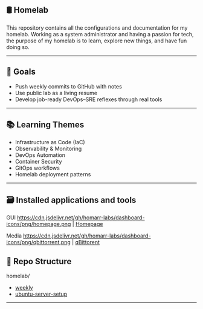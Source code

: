 ## 🛢️ Homelab

This repository contains all the configurations and documentation for my homelab. 
Working as a system administrator and having a passion for tech, the purpose of my homelab is to learn, explore new things, and have fun doing so. 

---

## 🧠 Goals

- Push weekly commits to GitHub with notes
- Use public lab as a living resume
- Develop job-ready DevOps–SRE reflexes through real tools


---

## 📚 Learning Themes

- Infrastructure as Code (IaC)
- Observability & Monitoring
- DevOps Automation
- Container Security
- GitOps workflows
- Homelab deployment patterns

---

## 🗃️ Installed applications and tools

GUI
https://cdn.jsdelivr.net/gh/homarr-labs/dashboard-icons/png/homepage.png | [Homepage](https://gethomepage.dev/)

Media
https://cdn.jsdelivr.net/gh/homarr-labs/dashboard-icons/png/qbittorrent.png | [qBittorent](https://www.qbittorrent.org/)
## 📂 Repo Structure


homelab/

- [weekly](weekly.md)
- [ubuntu-server-setup](ubuntu-server-setup)

---
